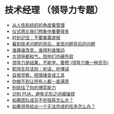 # 技术经理 （领导力专题）

- [从人性和组织的角度看管理](./management-from-human-nature.html)
- [仪式感比我们想象中重要得多](./importance-of-ceremony.html)
- [时刻记住：不要暴露虚弱](./dont-show-weakness.html)
- [看到技术问题的背后，发现问题背后的问题](./find-root-cause.html)
- [谁痛谁改变，谁得利谁推动](./pain-and-gain.html)
- [大领导都和气，但他们内硬外软](./soft-and-hard-approaches.html)
- [领导力是结果，不能学，要攒 (领导力像一种货币)](./leadership-currency.html)
- [职场生存法则：听话，听懂话](./listen-and-understand.html)
- [自我觉察，把情绪变成工具](./emotion-as-tool.html)
- [你做不到让所有人都一直满意](./not-everyone-can-be-satisfied.html)
- [别低估了你的博弈能力](./game-theory-skills.html)
- [识别 PUA，避免无形之间被操控](./identify-manipulation.html)
- [如果团队成员不听指挥怎么办？](./handle-disobedience.html)
- [如果领导给出一个无法完成的任务怎么办？](./handle-impossible-tasks.html)



<!-- - [公司其它部门同事不配合怎么办？](./handle-cross-team-issues.html)
- [如果团队成员能力比你更强怎么办？](./manage-stronger-members.html)
- [如何处理进度压力，延期了怎么办？](./handle-delays.html)
- [如何建立淡然的心态（面对失败、背锅、投诉）？](./maintain-composure.html)
- [寻找你的 Role Model](./find-your-role-model.html) 
- [敏捷教练的本质是交付习惯](./agile-coach-deliver-habits.html) -->